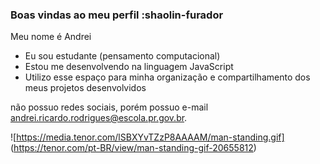 ### Boas vindas ao meu perfil :shaolin-furador

Meu nome é Andrei

- Eu sou estudante (pensamento computacional)
- Estou me desenvolvendo na linguagem JavaScript
- Utilizo esse espaço para minha organização e
compartilhamento dos meus projetos desenvolvidos

não possuo redes sociais, porém possuo e-mail
andrei.ricardo.rodrigues@escola.pr.gov.br.

![https://media.tenor.com/lSBXYvTZzP8AAAAM/man-standing.gif] (https://tenor.com/pt-BR/view/man-standing-gif-20655812)
